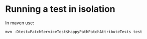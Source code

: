 # Running a test in isolation

In maven use:

```shell
mvn -Dtest=PatchServiceTest$HappyPathPatchAttributeTests test
```

